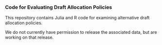 ### Code for Evaluating Draft Allocation Policies

This repository contains Julia and R code for examining alternative draft
allocation policies. 

We do not currently have permission to release the associated data, but
are working on that release.  
